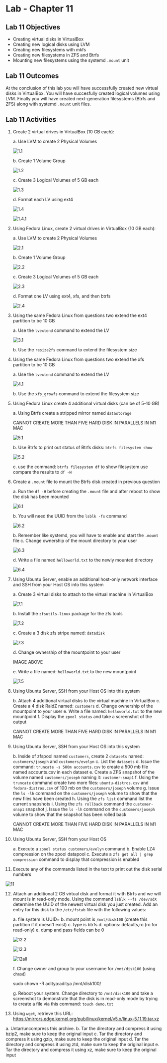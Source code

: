 # Lab - Chapter 11

## Lab 11 Objectives

* Creating virtual disks in VirtualBox
* Creating new logical disks using LVM
* Creating new filesystems with mkfs
* Creating new filesystems in ZFS and Btrfs
* Mounting new filesystems using the systemd `.mount` unit

## Lab 11 Outcomes

At the conclusion of this lab you will have successfully created new virtual disks in VirtualBox. You will have succesfully created logical volumes using LVM. Finally you will have created next-generation filesystems (Btrfs and ZFS) along with systemd `.mount` unit files.

## Lab 11 Activities

1. Create 2 virtual drives in VirtualBox (10 GB each):

   a. Use LVM to create 2 Physical Volumes

      ![*1.1*](./images/1.1.jpg "1.1")

   b. Create 1 Volume Group

      ![*1.2*](./images/1.2.jpg "1.2")

   c. Create 3 Logical Volumes of 5 GB each

      ![*1.3*](./images/1.3.jpg "1.3")

   d. Format each LV using ext4

      ![*1.4*](./images/1.4.jpg "1.4")

      ![*1.4.1*](./images/1.4.1.jpg "1.4.1")


2. Using Fedora Linux, create 2 virtual drives in VirtualBox (10 GB each):

   a. Use LVM to create 2 Physical Volumes

      ![*2.1*](./images/2.1.jpg "2.1")

   b. Create 1 Volume Group

      ![*2.2*](./images/2.2.jpg "2.2")

   c. Create 3 Logical Volumes of 5 GB each

      ![*2.3*](./images/2.3.jpg "2.3")

   d. Format one LV using ext4, xfs, and then btrfs

      ![*2.4*](./images/2.4.jpg "2.4")


3. Using the same Fedora Linux from questions two extend the ext4 partition to be 10 GB

   a. Use the `lvextend` command to extend the LV 

      ![*3.1*](./images/3.1.jpg "3.1")

   b. Use the `resize2fs` command to extend the filesystem size

4. Using the same Fedora Linux from questions two extend the xfs partition to be 10 GB

   a. Use the `lvextend` command to extend the LV 

      ![*4.1*](./images/4.1.jpg "4.1")

   b. Use the `xfs_growfs` command to extend the filesystem size

5. Using Fedora Linux create 4 additional virtual disks (can be of 5-10 GB)

   a. Using Btrfs create a stripped mirror named `datastorage`

      CANNOT CREATE MORE THAN FIVE HARD DISK IN PARALLELS IN M1 MAC

      ![*5.1*](./images/5.1.jpg "5.1")

   b. Use Btrfs to print out status of Btrfs disks: `btrfs filesystem show`

      ![*5.2*](./images/5.2.jpg "5.2")

   c. use the command: `btrfs filesystem df` to show filesystem use compare the results to `df -H`

6. Create a `.mount` file to mount the Btrfs disk created in previous question

   a. Run the `df -H` before creating the `.mount` file and after reboot to show the disk has been mounted

      ![*6.1*](./images/6.1.jpg "6.1")

   b. You will need the UUID from the `lsblk -fs` command

      ![*6.2*](./images/6.2.jpg "6.2")

   b. Remember like systemd, you will have to enable and start the `.mount` file
   c. Change ownership of the mount directory to your user

      ![*6.3*](./images/6.3.jpg "6.3")

   d. Write a file named `helloworld.txt` to the newly mounted directory

      ![*6.4*](./images/6.4.jpg "6.4")

7. Using Ubuntu Server, enable an additional host-only network interface and SSH from your Host OS into this system

    a. Create 3 virtual disks to attach to the virtual machine in VirtualBox

      ![*7.1*](./images/7.1.jpg "7.1")

    b. Install the `zfsutils-linux` package for the zfs tools

      ![*7.2*](./images/7.2.jpg "7.2")

    c. Create a 3 disk zfs stripe named: `datadisk`


      ![*7.3*](./images/7.3.jpg "7.3")

    d. Change ownership of the mountpoint to your user

      IMAGE ABOVE

    e. Write a file named: `helloworld.txt` to the new mountpoint

      ![*7.5*](./images/7.5.jpg "7.5")

8. Using Ubuntu Server, SSH from your Host OS into this system

    b. Attach 4 additional virtual disks to the virtual machine in VirtualBox
    c. Create a 4 disk RaidZ named: `customers`
    d. Change ownership of the mountpoint to your user
    e. Write a file named: `helloworld.txt` to the new mountpoint
    f. Display the `zpool status` and take a screenshot of the output

      CANNOT CREATE MORE THAN FIVE HARD DISK IN PARALLELS IN M1 MAC
 
9. Using Ubuntu Server, SSH from your Host OS into this system

    b. Inside of zfspool named `customers`, create 2 `datasets` named: `customers/joseph` and `customers/evelyn`
    c. List the `datasets`
    d. Issue the command: `truncate -s 500m accounts.csv` to create a 500 mb file named accounts.csv in each dataset
    e. Create a ZFS snapshot of the volume named `customers/joseph` naming it: `customer-snap1`
    f. Using the `truncate` command create two more files: `ubuntu-distros.csv` and `fedora-distros.csv` of 100 mb on the `customers/joseph` volume
    g. Issue the `ls -lh` command on the `customers/joseph` volume to show that the new files have been created
    h. Using the `zfs list` command list the current snapshots
    i. Using the `zfs rollback` command the `customer-snap1` snapshot
    j. Issue the `ls -lh` command on the `customers/joseph` volume to show that the snapshot has been rolled back

      CANNOT CREATE MORE THAN FIVE HARD DISK IN PARALLELS IN M1 MAC
    

10. Using Ubuntu Server, SSH from your Host OS

    a. Execute a `zpool status customers/evelyn` command
    b. Enable LZ4 compression on the zpool datapool
    c. Execute a `zfs get all | grep compression` command to display that compression is enabled

11. Execute any of the commands listed in the text to print out the disk serial numbers

   ![*11*](./images/11.jpg "11")

12. Attach an additional 2 GB virtual disk and format it with Btrfs and we will mount is in read-only mode. Using the command `lsblk --fs /dev/sdX` determine the UUID of the newest virtual disk you just created. Add an entry for this disk to the `/etc/fstab` file with the following values:

    a. file system is UUID=
    b. mount point is `/mnt/disk100` (create this partition if it doesn't exist)
    c. type is btrfs
    d. options: defaults,ro  (ro for read-only)
    e. dump and pass fields can be 0

      ![*12.2*](./images/12.2.jpg "12.2")

      ![*12.3*](./images/12.3.jpg "12.3")

      ![*12all*](./images/12all.jpg "12all")

    f. Change owner and group to your username for `/mnt/disk100` (using `chmod`)

      sudo chown -R aditya:aditya /mnt/disk100/

    g. Reboot your system. Change directory to `/mnt/disk100` and take a screenshot to demonstrate that the disk is in read-only mode by trying to create a file via this command:  `touch demo.txt`

13. Using `wget`, retrieve this URL: https://mirrors.edge.kernel.org/pub/linux/kernel/v5.x/linux-5.11.19.tar.xz

   a. Untar/uncompress this archive.
   b. Tar the directory and compress it using bzip2, make sure to keep the original input
   c. Tar the directory and compress it using gzip, make sure to keep the original input
   d. Tar the directory and compress it using ztd, make sure to keep the original input
   e. Tar the directory and compress it using xz, make sure to keep the original input
